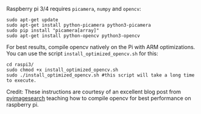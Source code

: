 Raspberry pi 3/4 requires `picamera`, `numpy` and `opencv`:
```Shell
sudo apt-get update
sudo apt-get install python-picamera python3-picamera
sudo pip install "picamera[array]"
sudo apt-get install python-opencv python3-opencv
```
For best results, compile opencv natively on the Pi with ARM optimizations. You can use the script `install_optimized_opencv.sh` for this:

```Shell
cd raspi3/
sudo chmod +x install_optimized_opencv.sh
sudo ./install_optimized_opencv.sh #this script will take a long time to execute.
```

Credit:
These instructions are courtesy of an excellent blog post from [pyimagesearch](https://www.pyimagesearch.com/2017/10/09/optimizing-opencv-on-the-raspberry-pi/) teaching how to compile opencv for best performance on raspberry pi.
